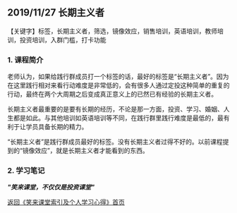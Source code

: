 ## 2019/11/27 长期主义者 

【关键字】标签，长期主义者，筛选，镜像效应，销售培训，英语培训，教师培训，投资培训，入群门槛，打卡功能

### 1. 课程简介

老师认为，如果给践行群成员打一个标签的话，最好的标签是“长期主义者”。因为在这里践行相对来看行动难度是非常低的，会有很多人通过定投这种简单的重复的行动，最终在两个大周期之后变成真正意义上的已然已有经验的长期主义者。

长期主义者最重要的是要有长期的经历，不论是那一方面，投资、学习、婚姻、人生都是如此。与其他培训如英语培训等不同，在践行群里践行难度是最低的，最有利于让学员具备长期的精力。

“长期主义者”是践行群成员最好的标签。没有长期主义者过得不好的。以前课程提到的“镜像效应”，就是长期主义者才能看到的东西。

### 2. 学习笔记

***"笑来课堂，不仅仅是投资课堂"***

[返回《笑来课堂索引及个人学习心得》首页](README.md)
